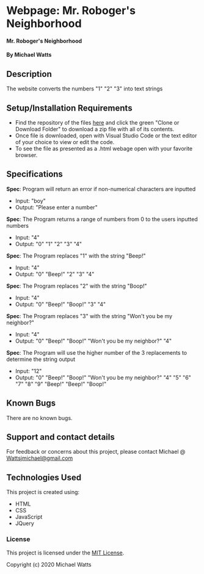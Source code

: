 # Webpage: Mr. Roboger's Neighborhood

#### Mr. Roboger's Neighborhood

#### By Michael Watts

## Description

The website converts the numbers "1" "2" "3" into text strings

## Setup/Installation Requirements

* Find the repository of the files [here](https://github.com/wattsjmichael/Mr-Roboger-Neighborhood) and click the green "Clone or Download Folder" to download a zip file with all of its contents.
* Once file is downloaded, open with Visual Studio Code or the text editor of your choice to view or edit the code.
* To see the file as presented as a .html webage open with your favorite browser.


## Specifications

  **Spec**: Program will return an error if non-numerical characters are inputted
  * Input: "boy"
  * Output: "Please enter a number"

  **Spec**: The Program returns a range of numbers from 0 to the users inputted numbers
  * Input: "4"
  * Output: "0" "1" "2" "3" "4"

  **Spec**: The Program replaces "1" with the string "Beep!"
  * Input: "4"
  * Output: "0" "Beep!" "2" "3" "4"

  **Spec**: The Program replaces "2" with the string "Boop!"
  * Input: "4"
  * Output: "0" "Beep!" "Boop!" "3" "4"

  **Spec**: The Program replaces "3" with the string "Won't you be my neighbor?"
  * Input: "4"
  * Output: "0" "Beep!" "Boop!" "Won't you be my neighbor?" "4"

  **Spec**: The Program will use the higher number of the 3 replacements to determine the string output
  * Input: "12"
  * Output: "0" "Beep!" "Boop!" "Won't you be my neighbor?" "4" "5" "6" "7" "8" "9" "Beep!" "Beep!" "Boop!"














## Known Bugs

There are no known bugs.

## Support and contact details

For feedback or concerns about this project, please contact Michael @ Wattsjmichael@gmail.com

## Technologies Used

This project is created using:
* HTML
* CSS
* JavaScript
* JQuery

### License

This project is licensed under the [MIT License](https://opensource.org/licenses/MIT).

Copyright (c) 2020 Michael Watts
